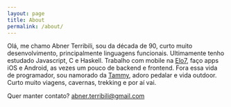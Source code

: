 ```yaml
---
layout: page
title: About
permalink: /about/
---
```


Olá, me chamo Abner Terribili, sou da década de 90, curto muito desenvolvimento, principalmente linguagens funcionais. Ultimamente tenho estudado Javascript, C e Haskell. Trabalho com mobile na [Elo7](http://www.elo7.com), faço apps iOS e Android, as vezes um pouco de backend e frontend. Fora essa vida de programador, sou namorado da [Tammy](https://twitter.com/mmykros), adoro pedalar e vida outdoor. Curto muito viagens, cavernas, trekking e por aí vai.

Quer manter contato?
abner.terribili@gmail.com
